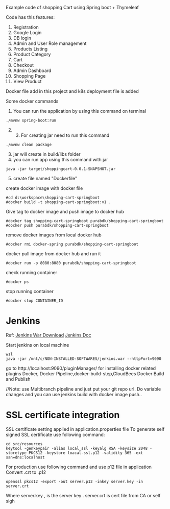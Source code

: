 Example code of shopping Cart using Spring boot + Thymeleaf

Code has this features:
1. Registration
2. Google Login
3. DB login
4. Admin and User Role management
5. Products Listing
6. Product Category
7. Cart
8. Checkout
9. Admin Dashboard
10. Shopping Page
11. View Product

Docker file add in this project and k8s deployment file is added

Some docker commands
1. You can run the application by using this command on terminal
```
./mvnw spring-boot:run
```
2. 3. For creating jar need to run this command 
```
./mvnw clean package
```
3. jar will create in build/libs folder
4. you can run app using this command with jar
```
java -jar target/shoppingcart-0.0.1-SNAPSHOT.jar
```
5. create file named "Dockerfile"

create docker image with docker file
```shell
#cd d:\workspace\shopping-cart-springboot
#docker build -t shopping-cart-springboot:v1 .
```

Give tag to docker image and push image to docker hub
```shell
#docker tag shopping-cart-springboot purabdk/shopping-cart-springboot
#docker push purabdk/shopping-cart-springboot
```

remove docker images from local docker hub
```shell
#docker rmi docker-spring purabdk/shopping-cart-springboot
```

docker pull image from docker hub and run it
```shell
#docker run -p 8080:8080 purabdk/shopping-cart-springboot
```

check running container
```shell
#docker ps
```

stop running container
```shell
#docker stop CONTAINER_ID
```

# Jenkins
Ref:
[Jenkins War Download](https://www.jenkins.io/download/)
[Jenkins Doc](https://www.jenkins.io/doc/book/installing/initial-settings/)


Start jenkins on local machine

```
wsl
java -jar /mnt/c/NON-INSTALLED-SOFTWARES/jenkins.war --httpPort=9090
```

go to http://localhost:9090/pluginManager/ for installing docker related plugins
Docker, Docker Pipeline,docker-build-step,CloudBees Docker Build and Publish

//Note: use Multibranch pipeline and just put your git repo url.
Do variable changes and you can use jenkins build with docker image push..

# SSL certificate integration

SSL certificate setting applied in application.properties file
To generate self signed SSL certificate use following command:
```
cd src/resources
keytool -genkeypair -alias local_ssl -keyalg RSA -keysize 2048 -storetype PKCS12 -keystore loacal-ssl.p12 -validity 365 -ext san=dns:localhost
```

For production use following command and use p12 file in application
Convert .crt to .p12
```
openssl pkcs12 -export -out server.p12 -inkey server.key -in server.crt
```
Where server.key , is the server key . server.crt is cert file from CA or self sigh
